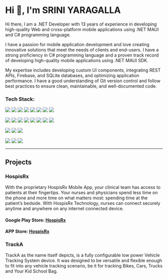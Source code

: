 <html>
   <head>
    <meta charset="utf-8">
    <meta name="viewport" content="width=device-width, initial-scale=1">
    <title>Bootstrap demo</title>
    <link href="https://cdn.jsdelivr.net/npm/bootstrap@5.3.1/dist/css/bootstrap.min.css" rel="stylesheet" integrity="sha384-4bw+/aepP/YC94hEpVNVgiZdgIC5+VKNBQNGCHeKRQN+PtmoHDEXuppvnDJzQIu9" crossorigin="anonymous">
  </head>
   <body>
      <h1>Hi 👋, I'm SRINI YARAGALLA</h1>

Hi there, I am a .NET Developer with 13 years of experience in developing high-quality Web and cross-platform mobile applications using .NET MAUI and C# programming language.

I have a passion for mobile application development and love creating innovative solutions that meet the needs of clients and end-users. I have a strong proficiency in C# programming language and a proven track record of developing high-quality mobile applications using .NET MAUI SDK.

My expertise includes developing custom UI components, integrating REST APIs, Firebase, and SQLite databases, and optimizing application performance. I have a good understanding of Git version control and follow best practices to ensure clean, maintainable, and well-documented code.

<h3>Tech Stack:</h3>
<p>
   <img src="https://img.shields.io/badge/.NET-5C2D91?style=for-the-badge&logo=.net&logoColor=white" />
   <img src="https://img.shields.io/badge/c%23-%23239120.svg?style=for-the-badge&logo=c-sharp&logoColor=white" />
   <img src="https://img.shields.io/badge/blazor-%235C2D91.svg?style=for-the-badge&logo=blazor&logoColor=white"/>
   <img src="https://img.shields.io/badge/Xamarin-3199DC?style=for-the-badge&logo=xamarin&logoColor=white" />
   <img src="https://img.shields.io/badge/react-%2320232a.svg?style=for-the-badge&logo=react&logoColor=%2361DAFB" />
   <img src="https://img.shields.io/badge/redux-%23593d88.svg?style=for-the-badge&logo=redux&logoColor=white" />
   <img src="https://img.shields.io/badge/Flutter-%2302569B.svg?style=for-the-badge&logo=Flutter&logoColor=white" />   
   <img src="https://img.shields.io/badge/swift-F54A2A?style=for-the-badge&logo=swift&logoColor=white" />
 </p>
 <p>
     <img src="https://img.shields.io/badge/tailwindcss-%2338B2AC.svg?style=for-the-badge&logo=tailwind-css&logoColor=white" />
   <img src="https://img.shields.io/badge/bootstrap-%238511FA.svg?style=for-the-badge&logo=bootstrap&logoColor=white" />
   <img src="https://img.shields.io/badge/css3-%231572B6.svg?style=for-the-badge&logo=css3&logoColor=white" />
   <img src="https://img.shields.io/badge/html5-%23E34F26.svg?style=for-the-badge&logo=html5&logoColor=white" />
   <img src="https://img.shields.io/badge/SASS-hotpink.svg?style=for-the-badge&logo=SASS&logoColor=white" />
   <img src="https://img.shields.io/badge/typescript-%23007ACC.svg?style=for-the-badge&logo=typescript&logoColor=white" />
   <img src="https://img.shields.io/badge/javascript-%23323330.svg?style=for-the-badge&logo=javascript&logoColor=%23F7DF1E" />
   <img src="https://img.shields.io/badge/nginx-%23009639.svg?style=for-the-badge&logo=nginx&logoColor=white" /> 
 </p>
 <p>
    <img src="https://img.shields.io/badge/Microsoft%20SQL%20Server-CC2927?style=for-the-badge&logo=microsoft%20sql%20server&logoColor=white" />
    <img src="https://img.shields.io/badge/MongoDB-%234ea94b.svg?style=for-the-badge&logo=mongodb&logoColor=white" />
    <img src="https://img.shields.io/badge/sqlite-%2307405e.svg?style=for-the-badge&logo=sqlite&logoColor=white" />
 </p>
 <p>
      <img src="https://img.shields.io/badge/github-%23121011.svg?style=for-the-badge&logo=github&logoColor=white" />
   <img src="https://img.shields.io/badge/azure-%230072C6.svg?style=for-the-badge&logo=microsoftazure&logoColor=white" />
   <img src="https://img.shields.io/badge/AWS-%23FF9900.svg?style=for-the-badge&logo=amazon-aws&logoColor=white" />
 </p>
<hr/>

<h2>Projects</h2>
<h3>HospisRx</h3>

With the proprietary HospisRx Mobile App, your clinical team has access to patients at their fingertips. Your nurses and physicians spend less time on the phone and more time on what matters most: spending time at the patient’s bedside. With HospisRx Technology, nurses can connect securely anytime and anywhere on any internet connected device.

<h4>
  Google Play Store: <a href="https://play.google.com/store/apps/details?id=com.hospisrx.clinicianconnect&pli=1" 
 target="_blank">HospisRx</a>
</h4>
<h4>
  APP Store: <a href="https://apps.apple.com/us/app/hospisrx/id6447925925" 
 target="_blank">HospisRx</a>
</h4>
<!--<div class="table-wrapper" markdown="block">
   <img src="/content/Images/HospisRx-Screen01.png" style="width:100px;" />|<img src="/content/Images/HospisRx-Screen01.png" style="width:100px;" />|<img src="/content/Images/HospisRx-Screen01.png" style="width:100px;" />|<img src="/content/Images/HospisRx-Screen01.png" style="width:100px;" />|<img src="/content/Images/HospisRx-Screen01.png" style="width:100px;" />|<img src="/content/Images/HospisRx-Screen01.png" style="width:100px;" />
   <img src="/content/Images/HospisRx-Screen01.png" style="width:100px;" />|<img src="/content/Images/HospisRx-Screen01.png" style="width:100px;" />|<img src="/content/Images/HospisRx-Screen01.png" style="width:100px;" />
</div> -->

<h3>TrackA</h3>
TrackA as the name itself depicts, is a fully configurable low power Vehicle Tracking System device. It was designed to be versatile and flexible enough to       fit into any vehicle tracking scenario, be it for tracking Bikes, Cars, Trucks and Your Kid School Bag.
   </body>
</html>




